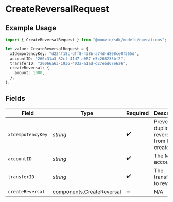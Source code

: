 # CreateReversalRequest

## Example Usage

```typescript
import { CreateReversalRequest } from "@moovio/sdk/models/operations";

let value: CreateReversalRequest = {
  xIdempotencyKey: "d224f18c-dff8-438b-a74d-d898ce0f565d",
  accountID: "260c31a3-82cf-41d7-a087-e5c268233bf2",
  transferID: "20066a63-1936-403a-a1ad-d27ebd67e6a6",
  createReversal: {
    amount: 1000,
  },
};
```

## Fields

| Field                                                                  | Type                                                                   | Required                                                               | Description                                                            |
| ---------------------------------------------------------------------- | ---------------------------------------------------------------------- | ---------------------------------------------------------------------- | ---------------------------------------------------------------------- |
| `xIdempotencyKey`                                                      | *string*                                                               | :heavy_check_mark:                                                     | Prevents duplicate reversals from being created.                       |
| `accountID`                                                            | *string*                                                               | :heavy_check_mark:                                                     | The Moov account ID.                                                   |
| `transferID`                                                           | *string*                                                               | :heavy_check_mark:                                                     | The transfer ID to reverse.                                            |
| `createReversal`                                                       | [components.CreateReversal](../../models/components/createreversal.md) | :heavy_minus_sign:                                                     | N/A                                                                    |